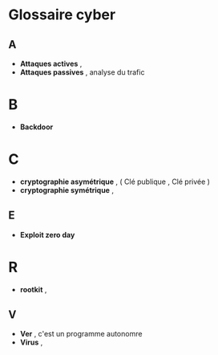 # Glossaire cyber

## A
* **Attaques actives** ,  
* **Attaques passives** , analyse du trafic 

# B
* **Backdoor**

# C
* **cryptographie asymétrique** , ( Clé publique , Clé privée )
* **cryptographie symétrique** ,

  
## E
* **Exploit zero day**

# R
* **rootkit** , 

## V
* **Ver** , c'est un programme autonomre
* **Virus** ,  
